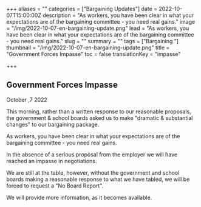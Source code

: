 +++
aliases = ""
categories = ["Bargaining Updates"]
date = 2022-10-07T15:00:00Z
description = "As workers, you have been clear in what your expectations are of the bargaining committee - you need real gains."
image = "/img/2022-10-07-en-bargaining-update.png"
lead = "As workers, you have been clear in what your expectations are of the bargaining committee - you need real gains."
slug = ""
summary = ""
tags = ["Bargaining "]
thumbnail = "/img/2022-10-07-en-bargaining-update.png"
title = "Government Forces Impasse"
toc = false
translationKey = "impasse"

+++
## Government Forces Impasse

October ,7 2022

This morning, rather than a written response to our reasonable proposals, the government & school boards asked us to make "dramatic & substantial changes" to our bargaining package.

As workers, you have been clear in what your expectations are of the bargaining committee - you need real gains.

In the absence of a serious proposal from the employer we will have reached an impasse in negotiations.

We are still at the table, however, without the government and school boards making a reasonable response to what we have tabled, we will be forced to request a "No Board Report".

We will provide more information, as it becomes available.